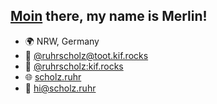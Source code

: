 ## [Moin](https://en.wikipedia.org/wiki/Moin) there, my name is Merlin!

- 🌍 NRW, Germany
- 🐘 [@ruhrscholz@toot.kif.rocks](https://toot.kif.rocks/@ruhrscholz)
- 💬 [@ruhrscholz:kif.rocks](https://matrix.to/#/@ruhrscholz:kif.rocks)
- 🌐 [scholz.ruhr](https://scholz.ruhr)
- 📧 [hi@scholz.ruhr](mailto:hi@scholz.ruhr)
